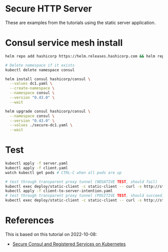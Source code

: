 # Secure HTTP Server

These are examples from the tutorials using the static server application.

# Consul service mesh install

```bash
helm repo add hashicorp https://helm.releases.hashicorp.com && helm repo update

# Delete namespace if it exists
kubectl delete namespace consul

helm install consul hashicorp/consul \
  --values dc1.yaml \
  --create-namespace \
  --namespace consul \
  --version "0.43.0" \
  --wait

helm upgrade consul hashicorp/consul \
  --namespace consul \
  --version "0.43.0" \
  --values ./secure-dc1.yaml \
  --wait
```

# Test

```bash
kubectl apply -f server.yaml
kubectl apply -f client.yaml
watch kubectl get pods # CTRL-C when all pods are up

# test through transparent proxy tunnel (NEGATIVE TEST, should fail)
kubectl exec deploy/static-client -c static-client -- curl -s http://static-server
kubectl apply -f client-to-server-intention.yaml
# test through transparent proxy tunnel (POSITIVE TEST, should succeed)
kubectl exec deploy/static-client -c static-client -- curl -s http://static-server
```

# References

This is based on this tutorial on 2022-10-08:

* [Secure Consul and Registered Services on Kubernetes](https://learn.hashicorp.com/tutorials/consul/kubernetes-secure-agents)
